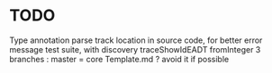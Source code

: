 # TODO

Type annotation
parse
track location in source code, for better error message
test suite, with discovery
traceShowIdEADT
fromInteger
3 branches : master = core
Template.md ? avoid it if possible

